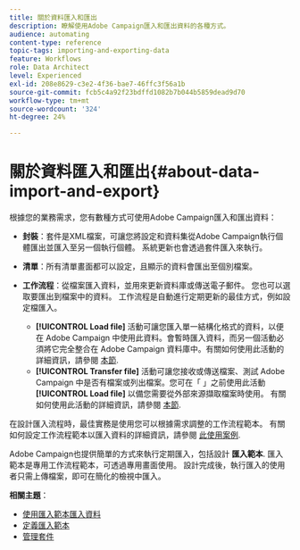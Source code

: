 ```yaml
---
title: 關於資料匯入和匯出
description: 瞭解使用Adobe Campaign匯入和匯出資料的各種方式。
audience: automating
content-type: reference
topic-tags: importing-and-exporting-data
feature: Workflows
role: Data Architect
level: Experienced
exl-id: 208e8629-c3e2-4f36-bae7-46ffc3f56a1b
source-git-commit: fcb5c4a92f23bdffd1082b7b044b5859dead9d70
workflow-type: tm+mt
source-wordcount: '324'
ht-degree: 24%

---
```


# 關於資料匯入和匯出{#about-data-import-and-export}

根據您的業務需求，您有數種方式可使用Adobe Campaign匯入和匯出資料：

* **封裝**：套件是XML檔案，可讓您將設定和資料集從Adobe Campaign執行個體匯出並匯入至另一個執行個體。 系統更新也會透過套件匯入來執行。
* **清單**：所有清單畫面都可以設定，且顯示的資料會匯出至個別檔案。
* **工作流程**：從檔案匯入資料，並用來更新資料庫或傳送電子郵件。 您也可以選取要匯出到檔案中的資料。 工作流程是自動進行定期更新的最佳方式，例如設定檔匯入。

   * **[!UICONTROL Load file]** 活動可讓您匯入單一結構化格式的資料，以便在 Adobe Campaign 中使用此資料。會暫時匯入資料，而另一個活動必須將它完全整合在 Adobe Campaign 資料庫中。有關如何使用此活動的詳細資訊，請參閱 [本節](../../automating/using/load-file.md).
   * **[!UICONTROL Transfer file]** 活動可讓您接收或傳送檔案、測試 Adobe Campaign 中是否有檔案或列出檔案。您可在「 」之前使用此活動 **[!UICONTROL Load file]** 以備您需要從外部來源擷取檔案時使用。 有關如何使用此活動的詳細資訊，請參閱 [本節](../../automating/using/transfer-file.md).

在設計匯入流程時，最佳實務是使用您可以根據需求調整的工作流程範本。 有關如何設定工作流程範本以匯入資料的詳細資訊，請參閱 [此使用案例](../../automating/using/creating-import-workflow-templates.md).

Adobe Campaign也提供簡單的方式來執行定期匯入，包括設計 **匯入範本**. 匯入範本是專用工作流程範本，可透過專用畫面使用。 設計完成後，執行匯入的使用者只需上傳檔案，即可在簡化的檢視中匯入。

**相關主題**：

* [使用匯入範本匯入資料](../../automating/using/importing-data-with-import-templates.md)
* [定義匯入範本](../../automating/using/importing-data-with-import-templates.md#setting-up-import-templates)
* [管理套件](../../automating/using/managing-packages.md)
